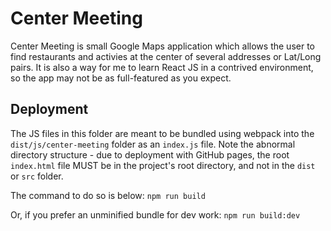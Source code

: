 # Center Meeting

Center Meeting is small Google Maps application which allows the user to find restaurants and activies at the center of several addresses or Lat/Long pairs. It is also a way for me to learn React JS in a contrived environment, so the app may not be as full-featured as you expect.

## Deployment

The JS files in this folder are meant to be bundled using webpack into the `dist/js/center-meeting` folder as an `index.js` file. Note the abnormal directory structure - due to deployment with GitHub pages, the root `index.html` file MUST be in the project's root directory, and not in the `dist` or `src` folder.

The command to do so is below:
`npm run build`

Or, if you prefer an unminified bundle for dev work:
`npm run build:dev`
